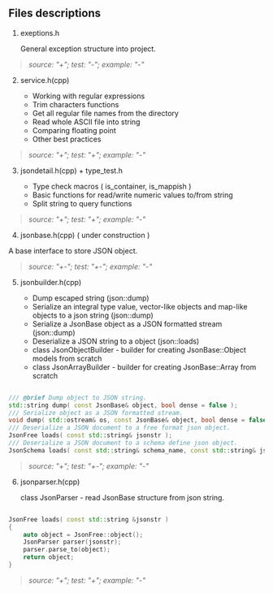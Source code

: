 ## Files descriptions ##

1. exeptions.h

   General exception structure into project.

> *source: "+";    test: "-";  example: "-"*

2. service.h(cpp)

    - Working with regular expressions
    - Trim characters functions
    - Get all regular file names from the directory
    - Read whole ASCII file into string
    - Comparing floating point
    - Other best practices

> *source: "+";    test: "+";  example: "-"*

3. jsondetail.h(cpp)  + type_test.h

    - Type check macros  ( is_container, is_mappish )
    - Basic functions for read/write numeric values to/from string
    - Split string to query functions

> *source: "+";    test: "+";  example: "-"*

4. jsonbase.h(cpp)   ( under construction )

  A base interface to store JSON object.


> *source: "+-";    test: "+-";  example: "-"*

5. jsonbuilder.h(cpp)

    - Dump escaped string (json::dump)
    - Serialize an integral type value,  vector-like objects and  map-like objects to a json string (json::dump)
    - Serialize a JsonBase object as a JSON formatted stream (json::dump)
    - Deserialize a JSON string to a object (json::loads)
    - class JsonObjectBuilder - builder for creating JsonBase::Object models from scratch
    - class JsonArrayBuilder -  builder for creating JsonBase::Array from scratch

```cpp

/// @brief Dump object to JSON string.
std::string dump( const JsonBase& object, bool dense = false );
/// Serialize object as a JSON formatted stream.
void dump( std::ostream& os, const JsonBase& object, bool dense = false );
/// Deserialize a JSON document to a free format json object.
JsonFree loads( const std::string& jsonstr );
/// Deserialize a JSON document to a schema define json object.
JsonSchema loads( const std::string& schema_name, const std::string& jsonstr );

```

> *source: "+";    test: "+-";  example: "-"*

6. jsonparser.h(cpp)

   class JsonParser - read JsonBase structure from json string.

```cpp

JsonFree loads( const std::string &jsonstr )
{
    auto object = JsonFree::object();
    JsonParser parser(jsonstr);
    parser.parse_to(object);
    return object;
}

```
> *source: "+";    test: "+";  example: "-"*
